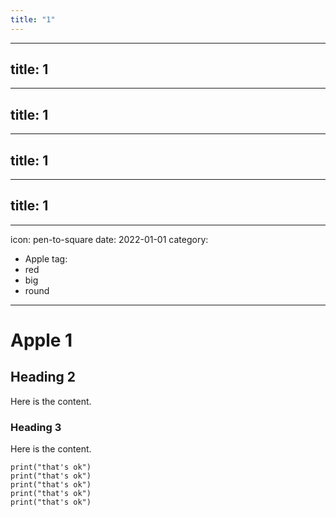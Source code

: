 ```yaml
---
title: "1"
---
```

---
title: 1
---
---
title: 1
---
---
title: 1
---
---
title: 1
---
---
icon: pen-to-square
date: 2022-01-01
category:
  - Apple
tag:
  - red
  - big
  - round

---

# Apple 1

## Heading 2

Here is the content.

### Heading 3

Here is the content.
```
print("that's ok")
print("that's ok")
print("that's ok")
print("that's ok")
print("that's ok")
```
